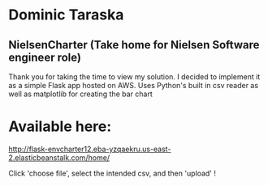 # Dominic Taraska
## NielsenCharter (Take home for Nielsen Software engineer role)

Thank you for taking the time to view my solution. I decided to implement it as a simple Flask app hosted on AWS.
Uses Python's built in csv reader as well as matplotlib for creating the bar chart

# Available here: 

http://flask-envcharter12.eba-yzqaekru.us-east-2.elasticbeanstalk.com/home/

Click 'choose file', select the intended csv, and then 'upload' !
